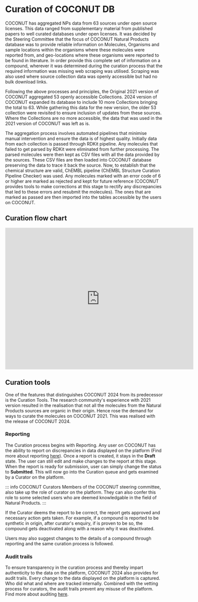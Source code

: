 # Curation of COCONUT DB

COCONUT has aggregated NPs data from 63 sources under open source licenses. This data ranged from supplementary material from published papers to well curated databases under open licenses. It was decided by the Steering Committee that the focus of COCONUT Natural Products database was to provide reliable information on Molecules, Organisms and sample locations within the organisms where these molecules were reported from, and geo-locations where these organisms were reported to be found in literature. In order provide this complete set of information on a compound, wherever it was determined during the curation process that the required information was missing web scraping was utilised. Scraping was also used where source collection data was openly accessible but had no bulk download links.

Following the above processes and principles, the Original 2021 version of COCONUT aggregated 53 openly accessible Collections. 2024 version of COCONUT expanded its database to include 10 more Collections bringing the total to 63. While gathering this data for the new version, the older 53 collection were revisited to ensure inclusion of updates from these sources. Where the Collections are no more accessible, the data that was used in the 2021 version of COCONUT was left as is.

The aggregation process involves automated pipelines that minimise manual intervention and ensure the data is of highest quality. Initially data from each collection is passed through RDKit pipeline. Any molecules that failed to get parsed by RDKit were eliminated from further processing. The parsed molecules were then kept as CSV files with all the data provided by the sources. These CSV files are then loaded into COCONUT database preserving the data to trace it back the source. Now, to establish that the chemical structure are valid, ChEMBL pipeline (ChEMBL Structure Curation Pipeline Checker) was used. Any molecules marked with an error code of 6 or higher are marked as rejected and kept for future reference (COCONUT provides tools to make corrections at this stage to rectify any discrepancies that led to these errors and resubmit the molecules). The ones that are marked as passed are then imported into the tables accessible by the users on COCONUT.

  ## Curation flow chart

  <iframe style="border: 1px solid rgba(0, 0, 0, 0.1);" width="600" height="450" src="https://www.figma.com/embed?embed_host=share&url=https%3A%2F%2Fwww.figma.com%2Fboard%2FNXjyhBxyzObP5FuhciKpaE%2FCuration-flow-chart%3Fnode-id%3D0-1%26t%3DYu2YXLQGa7KIvo6O-1" allowfullscreen></iframe>

## Curation tools
One of the features that distinguishes COCONUT 2024 from its predecessor is the Curation Tools. The research community's experience with 2021 version resulted in the realisation that not all the molecules from the Natural Products sources are organic in their origin. Hence rose the demand for ways to curate the molecules on COCONUT 2021. This was realised with the release of COCONUT 2024.

### Reporting
The Curation process begins with Reporting. Any user on COCONUT has the ability to report on discrepancies in data displayed on the platform (Find more about reporting [here](/reporting)). Once a report is created, it stays in the **Draft** state. The user can still edit and make changes to the report at this stage. When the report is ready for submission, user can simply change the status to **Submitted**. This will now go into the Curation queue and gets examined by a Curator on the platform.

::: info COCONUT Curators
Members of the COCONUT steering committee, also take up the role of curator on the platform. They can also confer this role to some selected users who are deemed knowledgable in the field of Natural Products.
:::

If the Curator deems the report to be correct, the report gets approved and necessary action gets taken. For example, if a compound is reported to be synthetic in origin, after curator's enquiry, if is proven to be so, the compound gets deactivated along with a reason why it was deactivated. 

Users may also suggest changes to the details of a compound through reporting and the same curation process is followed.

### Audit trails
To ensure transparency in the curation process and thereby impart authenticity to the data on the platform, COCONUT 2024 also provides for audit trails. Every change to the data displayed on the platform is captured. Who did what and where are tracked internally. Combined with the vetting process for curators, the audit trails prevent any misuse of the platform. Find more about auditing [here](/audit-trail).





<style>
table {
width: 100%;
border-collapse: collapse;
}
th, td {
border: 1px solid #ddd;
padding: 8px;
}
th {
background-color: #f2f2f2;
}
td {
text-align: left;
}
td:nth-child(1), td:nth-child(3) {
text-align: center;
}
</style>
